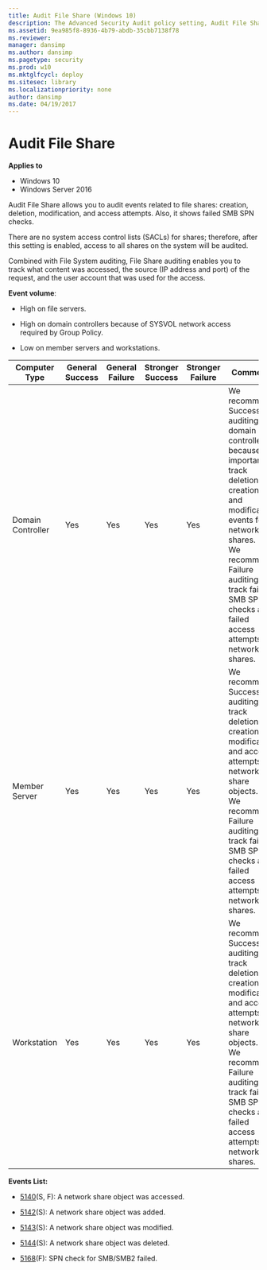 ```yaml
---
title: Audit File Share (Windows 10)
description: The Advanced Security Audit policy setting, Audit File Share, determines if the operating system generates audit events when a file share is accessed.
ms.assetid: 9ea985f8-8936-4b79-abdb-35cbb7138f78
ms.reviewer:
manager: dansimp
ms.author: dansimp
ms.pagetype: security
ms.prod: w10
ms.mktglfcycl: deploy
ms.sitesec: library
ms.localizationpriority: none
author: dansimp
ms.date: 04/19/2017
---
```


# Audit File Share

**Applies to**
-   Windows 10
-   Windows Server 2016


Audit File Share allows you to audit events related to file shares: creation, deletion, modification, and access attempts. Also, it shows failed SMB SPN checks.

There are no system access control lists (SACLs) for shares; therefore, after this setting is enabled, access to all shares on the system will be audited.

Combined with File System auditing, File Share auditing enables you to track what content was accessed, the source (IP address and port) of the request, and the user account that was used for the access.

**Event volume**:

-   High on file servers.

-   High on domain controllers because of SYSVOL network access required by Group Policy.

-   Low on member servers and workstations.

| Computer Type     | General Success | General Failure | Stronger Success | Stronger Failure | Comments                                                                                                                                                                                                                                                                  |
|-------------------|-----------------|-----------------|------------------|------------------|---------------------------------------------------------------------------------------------------------------------------------------------------------------------------------------------------------------------------------------------------------------------------|
| Domain Controller | Yes             | Yes             | Yes              | Yes              | We recommend Success auditing for domain controllers, because it’s important to track deletion, creation, and modification events for network shares.<br>We recommend Failure auditing to track failed SMB SPN checks and failed access attempts to network shares. |
| Member Server     | Yes             | Yes             | Yes              | Yes              | We recommend Success auditing to track deletion, creation, modification, and access attempts to network share objects.<br>We recommend Failure auditing to track failed SMB SPN checks and failed access attempts to network shares.                                |
| Workstation       | Yes             | Yes             | Yes              | Yes              | We recommend Success auditing to track deletion, creation, modification and access attempts to network share objects.<br>We recommend Failure auditing to track failed SMB SPN checks and failed access attempts to network shares.                                 |

**Events List:**

-   [5140](event-5140.md)(S, F): A network share object was accessed.

-   [5142](event-5142.md)(S): A network share object was added.

-   [5143](event-5143.md)(S): A network share object was modified.

-   [5144](event-5144.md)(S): A network share object was deleted.

-   [5168](event-5168.md)(F): SPN check for SMB/SMB2 failed.

